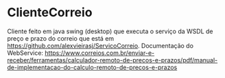 # ClienteCorreio
Cliente feito em java swing (desktop) que executa o serviço da WSDL de preço e prazo do correio que está em https://github.com/alexvieirasj/ServicoCorreio. Documentação do WebService: https://www.correios.com.br/enviar-e-receber/ferramentas/calculador-remoto-de-precos-e-prazos/pdf/manual-de-implementacao-do-calculo-remoto-de-precos-e-prazos
